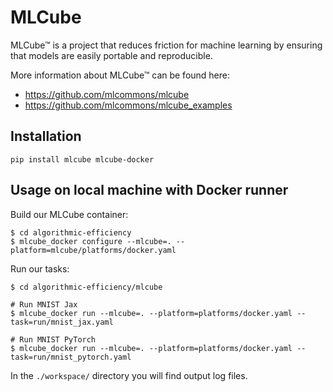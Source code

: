 # MLCube

MLCube™ is a project that reduces friction for machine learning by ensuring that models are easily portable and reproducible.

More information about MLCube™ can be found here:
- https://github.com/mlcommons/mlcube
- https://github.com/mlcommons/mlcube_examples

## Installation
```
pip install mlcube mlcube-docker
```

## Usage on local machine with Docker runner

Build our MLCube container:
```
$ cd algorithmic-efficiency
$ mlcube_docker configure --mlcube=. --platform=mlcube/platforms/docker.yaml
```

Run our tasks:
```
$ cd algorithmic-efficiency/mlcube

# Run MNIST Jax
$ mlcube_docker run --mlcube=. --platform=platforms/docker.yaml --task=run/mnist_jax.yaml

# Run MNIST PyTorch
$ mlcube_docker run --mlcube=. --platform=platforms/docker.yaml --task=run/mnist_pytorch.yaml
```

In the `./workspace/` directory you will find output log files.